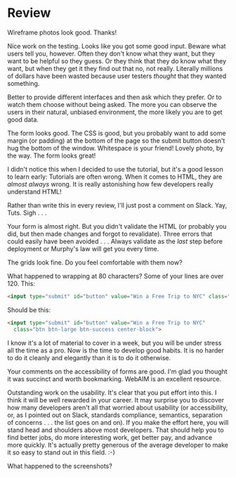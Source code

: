 # Review

Wireframe photos look good. Thanks!

Nice work on the testing. Looks like you got some good input. Beware what users tell you, however. Often they don't know what they want, but they want to be helpful so they guess. Or they think that they do know what they want, but when they get it they find out that no, not really. Literally millions of dollars have been wasted because user testers *thought* that they wanted something.

Better to provide different interfaces and then ask which they prefer. Or to watch them choose without being asked. The more you can observe the users in their natural, unbiased environment, the more likely you are to get good data.

The form looks good. The CSS is good, but you probably want to add some margin (or padding) at the bottom of the page so the submit button doesn't hug the bottom of the window. Whitespace is your friend! Lovely photo, by the way. The form looks great!

I didn't notice this when I decided to use the tutorial, but it's a good lesson to learn early: Tutorials are often wrong. When it comes to HTML, they are *almost always* wrong. It is really astonishing how few developers really understand HTML!

Rather than write this in every review, I'll just post a comment on Slack. Yay, Tuts. Sigh . . .

Your form is almost right. But you didn't validate the HTML (or probably you did, but then made changes and forgot to revalidate). Three errors that could easily have been avoided . . . Always validate as the *last* step before deployment or Murphy's law will get you every time.

The grids look fine. Do you feel comfortable with them now?

What happened to wrapping at 80 characters? Some of your lines are over 120. This:

```html
<input type="submit" id="button" value="Win a Free Trip to NYC" class="btn btn-large btn-success center-block">
```

Should be this:

```html
<input type="submit" id="button" value="Win a Free Trip to NYC"
  class="btn btn-large btn-success center-block">
```

I know it's a lot of material to cover in a week, but you will be under stress all the time as a pro. Now is the time to develop good habits. It is no harder to do it cleanly and elegantly than it is to do it otherwise.

Your comments on the accessibility of forms are good. I'm glad you thought it was succinct and worth bookmarking. WebAIM is an excellent resource.

Outstanding work on the usability. It's clear that you put effort into this. I think it will be well rewarded in your career. It may surprise you to discover how many developers aren't all that worried about usability (or accessibility, or, as I pointed out on Slack, standards compliance, semantics, separation of concerns . . . the list goes on and on). If you make the effort here, you will stand head and shoulders above most developers. That should help you to find better jobs, do more interesting work, get better pay, and advance more quickly. It's actually pretty generous of the average developer to make it so easy to stand out in this field. :-)


What happened to the screenshots?

